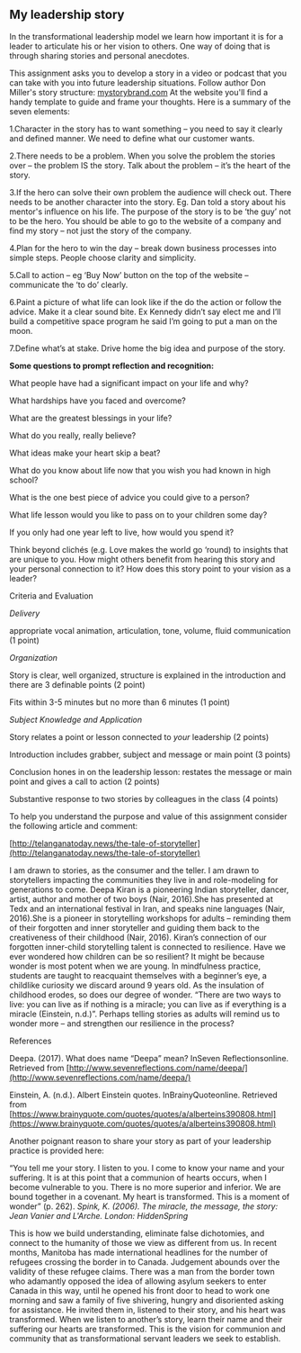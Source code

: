 ## **My leadership story**

In the transformational leadership model we learn how important it is for a leader to articulate his or her vision to others. One way of doing that is through sharing stories and personal anecdotes.

This assignment asks you to develop a story in a video or podcast that you can take with you into future leadership situations.  Follow author Don Miller's story structure: [mystorybrand.com](http://mystorybrand.com)  At the website you'll find a handy template to guide and frame your thoughts.  Here is a summary of the seven elements:

1.Character in the story has to want something – you need to say it clearly and defined manner. We need to define what our customer wants.

2.There needs to be a problem. When you solve the problem the stories over – the problem IS the story. Talk about the problem – it’s the heart of the story.

3.If the hero can solve their own problem the audience will check out. There needs to be another character into the story. Eg. Dan  told a story about his mentor's influence on his life. The purpose of the story is to be ‘the guy’ not to be the hero. You should be able to go to the website of a company and find my story – not just the story of the company.

4.Plan for the hero to win the day – break down business processes into simple steps. People choose clarity and simplicity.

5.Call to action – eg ‘Buy Now’ button on the top of the website – communicate the ‘to do’ clearly.

6.Paint a picture of what life can look like if the do the action or follow the advice. Make it a clear sound bite. Ex Kennedy didn’t say elect me and I’ll build a competitive space program he said I’m going to put a man on the moon.

7.Define what’s at stake.  Drive home the big idea and purpose of the story.

**Some questions to prompt reflection and recognition:**

What people have had a significant impact on your life and why?

What hardships have you faced and overcome?

What are the greatest blessings in your life?

What do you really, really believe?

What ideas make your heart skip a beat?

What do you know about life now that you wish you had known in high school?

What is the one best piece of advice you could give to a person?

What life lesson would you like to pass on to your children some day?

If you only had one year left to live, how would you spend it?

Think beyond clichés \(e.g. Love makes the world go ‘round\) to insights that are unique to you. How might others benefit from hearing this story and your personal connection to it? How does this story point to your vision as a leader?

Criteria and Evaluation

_Delivery_

appropriate vocal animation, articulation, tone, volume, fluid communication \(1 point\)

_Organization_

Story is clear, well organized, structure is explained in the introduction and there are 3 definable points \(2 point\)

Fits within 3-5 minutes but no more than 6 minutes \(1 point\)

_Subject Knowledge and Application_

Story relates a point or lesson connected to _your_ leadership \(2 points\)

Introduction includes grabber, subject and message or main point \(3 points\)

Conclusion hones in on the leadership lesson: restates the message or main point and gives a call to action \(2 points\)

Substantive response to two stories by colleagues in the class \(4 points\)

To help you understand the purpose and value of this assignment consider the following article and comment:

[http://telanganatoday.news/the-tale-of-storyteller](http://telanganatoday.news/the-tale-of-storyteller)

I am drawn to stories, as the consumer and the teller. I am drawn to storytellers impacting the communities they live in and role-modeling for generations to come. Deepa Kiran is a pioneering Indian storyteller, dancer, artist, author and mother of two boys \(Nair, 2016\).She has presented at Tedx and an international festival in Iran, and speaks nine languages \(Nair, 2016\).She is a pioneer in storytelling workshops for adults – reminding them of their forgotten and inner storyteller and guiding them back to the creativeness of their childhood \(Nair, 2016\). Kiran’s connection of our forgotten inner-child storytelling talent is connected to resilience. Have we ever wondered how children can be so resilient? It might be because wonder is most potent when we are young. In mindfulness practice, students are taught to reacquaint themselves with a beginner’s eye, a childlike curiosity we discard around 9 years old. As the insulation of childhood erodes, so does our degree of wonder. “There are two ways to live: you can live as if nothing is a miracle; you can live as if everything is a miracle \(Einstein, n.d.\)”. Perhaps telling stories as adults will remind us to wonder more – and strengthen our resilience in the process?

References

Deepa. \(2017\). What does name “Deepa” mean? InSeven Reflectionsonline. Retrieved from [http://www.sevenreflections.com/name/deepa/](http://www.sevenreflections.com/name/deepa/)

Einstein, A. \(n.d.\). Albert Einstein quotes. InBrainyQuoteonline. Retrieved from [https://www.brainyquote.com/quotes/quotes/a/alberteins390808.html](https://www.brainyquote.com/quotes/quotes/a/alberteins390808.html)

Another poignant reason to share your story as part of your leadership practice is provided here:

“You tell me your story. I listen to you. I come to know your name and your suffering. It is at this point that a communion of hearts occurs, when I become vulnerable to you. There is no more superior and inferior. We are bound together in a covenant. My heart is transformed. This is a moment of wonder” \(p. 262\).  _Spink, K. \(2006\). The miracle, the message, the story: Jean Vanier and L'Arche. London: HiddenSpring_

This is how we build understanding, eliminate false dichotomies, and connect to the humanity of those we view as different from us. In recent months, Manitoba has made international headlines for the number of refugees crossing the border in to Canada. Judgement abounds over the validity of these refugee claims. There was a man from the border town who adamantly opposed the idea of allowing asylum seekers to enter Canada in this way, until he opened his front door to head to work one morning and saw a family of five shivering, hungry and disoriented asking for assistance. He invited them in, listened to their story, and his heart was transformed. When we listen to another’s story, learn their name and their suffering our hearts are transformed. This is the vision for communion and community that as transformational servant leaders we seek to establish.

